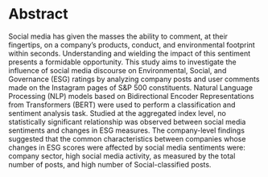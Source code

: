 # Abstract

Social media has given the masses the ability to comment, at their fingertips, on a
company’s products, conduct, and environmental footprint within seconds. Understanding
and wielding the impact of this sentiment presents a formidable opportunity. This study
aims to investigate the influence of social media discourse on Environmental, Social, and
Governance (ESG) ratings by analyzing company posts and user comments made on the
Instagram pages of S&P 500 constituents. Natural Language Processing (NLP) models
based on Bidirectional Encoder Representations from Transformers (BERT) were used
to perform a classification and sentiment analysis task. Studied at the aggregated index
level, no statistically significant relationship was observed between social media sentiments
and changes in ESG measures. The company-level findings suggested that the common
characteristics between companies whose changes in ESG scores were affected by social
media sentiments were: company sector, high social media activity, as measured by the
total number of posts, and high number of Social-classified posts.
